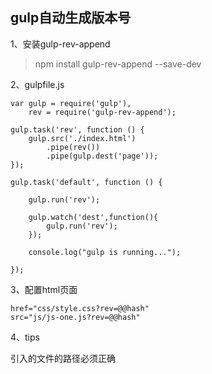 ## gulp自动生成版本号

1、安装gulp-rev-append

> npm install gulp-rev-append --save-dev

2、gulpfile.js

~~~
var gulp = require('gulp'),
    rev = require('gulp-rev-append');
 
gulp.task('rev', function () {
    gulp.src('./index.html')
        .pipe(rev())
        .pipe(gulp.dest('page'));
});

gulp.task('default', function () {
    
    gulp.run('rev');
    
    gulp.watch('dest',function(){
        gulp.run('rev');
    });

    console.log("gulp is running...");

});
~~~

3、配置html页面

~~~
href="css/style.css?rev=@@hash"
src="js/js-one.js?rev=@@hash"
~~~

4、tips

引入的文件的路径必须正确